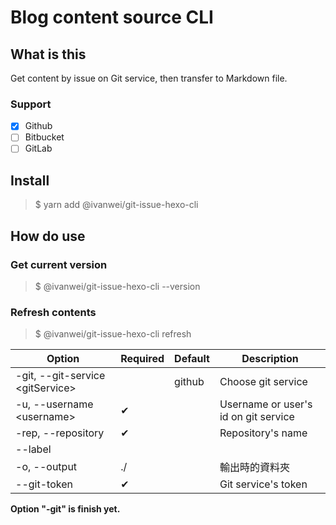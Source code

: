 # Blog content source CLI

## What is this

Get content by issue on Git service, then transfer to Markdown file.

### Support

- [x] Github
- [ ] Bitbucket
- [ ] GitLab

## Install

> $ yarn add @ivanwei/git-issue-hexo-cli

## How do use

### Get current version

> $ @ivanwei/git-issue-hexo-cli --version

### Refresh contents

> $ @ivanwei/git-issue-hexo-cli refresh <options>

| Option | Required | Default | Description |
|---|---|---|---|
| -git, --git-service \<gitService\> | | github | Choose git service |
| -u, --username \<username\> | ✔ | | Username or user's id on git service |
| -rep, --repository <repository> | ✔ | | Repository's name |
| --label <label> | | | |
| -o, --output <output> | ./ | | 輸出時的資料夾 |
| --git-token <gitToken> | ✔ | | Git service's token |

**Option "-git" is finish yet.**

